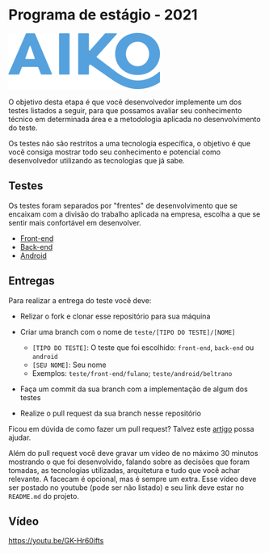 # Programa de estágio - 2021

![Aiko](imagens/aiko.png)

O objetivo desta etapa é que você desenvolvedor implemente um dos testes listados a seguir, para que possamos avaliar seu conhecimento técnico em determinada área e a metodologia aplicada no desenvolvimento do teste.

Os testes não são restritos a uma tecnologia específica, o objetivo é que você consiga mostrar todo seu conhecimento e potencial como desenvolvedor utilizando as tecnologias que já sabe.

## Testes

Os testes foram separados por "frentes" de desenvolvimento que se encaixam com a divisão do trabalho aplicada na empresa, escolha a que se sentir mais confortável em desenvolver.

* [Front-end](front-end.md)
* [Back-end](back-end.md)
* [Android](android.md)

## Entregas

Para realizar a entrega do teste você deve:

* Relizar o fork e clonar esse repositório para sua máquina
  
* Criar uma branch com o nome de `teste/[TIPO DO TESTE]/[NOME]`
  * `[TIPO DO TESTE]`: O teste que foi escolhido: `front-end`, `back-end` ou `android`
  * `[SEU NOME]`: Seu nome
  * Exemplos: `teste/front-end/fulano`; `teste/android/beltrano`
  
* Faça um commit da sua branch com a implementação de algum dos testes
  
* Realize o pull request da sua branch nesse repositório

Ficou em dúvida de como fazer um pull request? Talvez este [artigo](https://terminalroot.com.br/2017/12/como-criar-um-pull-request-no-github.html) possa ajudar.

Além do pull request você deve gravar um vídeo de no máximo 30 minutos mostrando o que foi desenvolvido, falando sobre as decisões que foram tomadas, as tecnologias utilizadas, arquitetura e tudo que você achar relevante. A facecam é opcional, mas é sempre um extra. Esse vídeo deve ser postado no youtube (pode ser não listado) e seu link deve estar no `README.md` do projeto.

## Vídeo

https://youtu.be/GK-Hr60ifts
